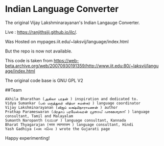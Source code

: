 # Indian Language Converter 
The original Vijay Lakshminarayanan's Indian Langauge Converter.

Live : https://ranjithsiji.github.io/ilc/.

Was Hosted on mypages.iit.edu/~laksvij/language/index.html 

But the repo is now not available. 

This code is taken from https://web-beta.archive.org/web/20070930191359/http://www.iit.edu:80/~laksvij/language/index.html

The original code base is GNU GPL V2

##Team


    Akhila Bharathan (அகிலா பரதன் ) inspiration and dedicated to.
    Vidya Sumankar (பல் மருத்துவர் வித்யா சுமன்கர் ) language coordinator
    Vijay Lakshminarayanan (விஜய் லக்ஷ்மிநாராயணன் ) author
    Prathap Parameswaran (பிரதாப் பரமேஸ்வரன் പ്രതാപ് പരമേശ്വരന് ) language consultant, Tamil and Malayalam
    Sumanth Naropanth (ಸುಮಂತ್ ) language consultant, Kannada
    Bharat Thyagarajan (भरत त्यागराजन ) language consultant, Hindi
    Yash Gadhiya (યશ ગઢિયા ) wrote the Gujarati page

Happy experimenting! 
